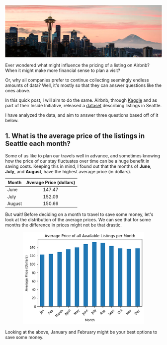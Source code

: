 <img src="images/seattle.jpg" alt="Seattle" class="inline"/>

Ever wondered what might influence the pricing of a listing on Airbnb? When it might make more financial sense to plan a visit? 

Or, why all companies prefer to continue collecting seemingly endless amounts of data? Well, it's mostly so that they can answer questions like the ones above. 

In this quick post, I will aim to do the same. Airbnb, through [Kaggle](www.kaggle.com) and as part of their Inside Initiative, released a [dataset](https://www.kaggle.com/airbnb/seattle/data) describing listings in Seattle. 

I have analyzed the data, and aim to answer three questions based off of it below.


## 1. What is the average price of the listings in Seattle each month?

Some of us like to plan our travels well in advance, and sometimes knowing how the price of our stay fluctuates over time can be a huge benefit in saving costs. Keeping this in mind, I found out that the months of **June**, **July**, and **August**, have the highest average price (in dollars). 

| Month         | Average Price (dollars)|
| ------------- |:----------------------:|
| June          | 147.47                 | 
| July          | 152.09                 |
| August        | 150.66                 |

But wait! Before deciding on a month to travel to save some money, let's look at the distribution of the average prices. We can see that for some months the difference in prices might not be that drastic. 

<p align="center">
  <img src="images/seattle_q1.png" alt="Ques1" class="inline">
</p>

Looking at the above, January and February might be your best options to save some money. 
